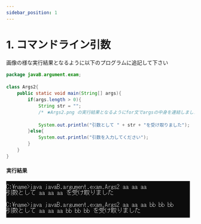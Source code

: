 ```yaml
---
sidebar_position: 1
---
```


# 1. コマンドライン引数

画像の様な実行結果となるように以下のプログラムに追記して下さい

```java {7-8} showLineNumbers 
package javaB.argument.exam;

class Args2{
    public static void main(String[] args){
        if(args.length > 0){
            String str = "";
            /* ★Args2.png の実行結果となるようにfor文でargsの中身を連結しましょう */

            System.out.println("引数として " + str + "を受け取りました");
        }else{
            System.out.println("引数を入力してください");
        }
    }
}
```

#### 実行結果
![args](./image/Args2.png)

